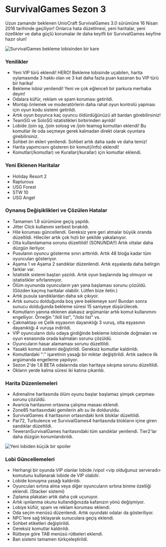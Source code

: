 # SurvivalGames Sezon 3

Uzun zamandır beklenen UnioCraft SurvivalGames 3.0 sürümüne 16 Nisan 2016 tarihinde geçiliyor! Onlarca hata düzetlmesi, yeni haritalar, yeni özellikler ve daha güçlü korumalar ile daha keyifli bir SurvivalGames keyfine hazır olun!

![SurvivalGames bekleme lobisinden bir kare](http://i64.tinypic.com/14izuvo.png)

### Yenilikler
- Yeni VIP türü eklendi! HERO! Bekleme lobisinde uçabilen, harita oylamasında 3 hakkı olan ve 3 kat daha fazla puan kazanan bu VIP türü bir harika!
- Bekleme lobisi yenilendi! Yeni ve çok eğlenceli bir parkura merhaba deyin!
- Odalara küfür, reklam ve spam koruması getirildi.
- Montajı önlemek ve moderatörlerin daha rahat oyun kontrolü yapması için oyun kodu sistemi getirildi.
- Artık oyun boyunca kaç oyuncu öldürdüğünüzü alt bardan görebilirsiniz!
- TeamSG ve SoloSG istatistikleri birbirinden ayrıldı!
- Lobide /join sg, /join solosg ve /join teamsg komutları eklendi! Bu komutlar ile oda seçmeye gerek kalmadan direkt olarak oyunlara girebilirsiniz.
- Sohbet ön ekleri yenilendi. Sohbet artık daha sade ve daha temiz!
- Harita yapımcısını gösteren bir komut(/info) eklendi!
- Komutlar(/komutlar) ve Kurallar(/kurallar) için komutlar eklendi.

### Yeni Eklenen Haritalar
- Holiday Resort 2
- Rapturous
- USG Forest
- STW 10
- USG Angel

### Oynanış Değişiklikleri ve Çözülen Hatalar
- Tamamen 1.8 sürümüne geçiş yapıldı.
- Jitter Click kullanımı serbest bırakıldı.
- Hile koruması güncellendi. Gereksiz yere geri atmalar büyük oranda düzeltildi. Hileciler artık çok hızlı bir şekilde yakalanıyor.
- Olta kullanılamama sorunu düzeltildi! (SONUNDA!!) Artık oltalar daha düzgün ilerliyor.
- Pusulanın oyuncu gösterme sınırı arttırıldı. Artık 48 bloğa kadar tüm oyuncuları gösteriyor.
- Aşama 1 ve Aşama 2 sandıklar düzenlendi. Artık eşyalarda daha belirgin farklar var.
- İstatistik sistemi baştan yazıldı. Artık oyun başlarında lag olmuyor ve istatistikler sıfırlanmıyor.
- Ölüm oyununda oyuncuların yan yana başlaması sorunu çözüldü. (Gözden kaçmış haritalar olabilir. Lütfen bize iletin.)
- Artık pusula sandıklardan daha sık çıkıyor.
- Artık sunucu dolduğunda boş yere beklemeye son! Bundan sonra sunucu dolduğunda bekleme süresi 15 saniyeye düşürülecek.
- Komutların yanına eklenen alakasız argümanlar artık komut kullanımını engelliyor. Örneğin "/kill list", "/lobi list" vs.
- Çakmaktaşı ve Çelik eşyasının dayanıklığı 3 vuruş, olta eşyasının dayanıklığı 4 vuruşa indirildi.
- VIP oyuncuların dolu odaya girdiğinde bekleme lobisinde doğmaları ve oyun esnasında orada kalmaları sorunu çözüldü.
- Oyuncuların hasar alamaması sorunu düzeltildi.
- Yasaklı komut sistemi değiştirildi. Gereksiz komutlar kaldırıldı.
- Komutlardaki ":" işaretinin yasağı bir miktar değiştirildi. Artık sadece ilk argümanda engelleme yapılıyor.
- Sezon 2'de 1.8 BETA odalarında olan haritaya sıkışma sorunu düzeltildi.
- Okların yerde kalma süresi iki katına çıkarıldı.

### Harita Düzenlemeleri
- Adrenaline haritasında ölüm oyunu başlar başlamaz şimşek çarpması sorunu çözüldü.
- Avaricia haritasının ortasına çalışma masası eklendi.
- Zone85 haritasındaki gemilerin altı su ile dolduruldu.
- SurvivalGames 4 haritasının ortasındaki kırık bloklar düzeltildi.
- Par72, Turbulence ve SurvivalGames4 haritasında blokların içine giren sandıklar düzeltildi.
- TeweranSurvivalGames haritasındaki tüm sandıklar yenilendi. Tier2'lar daha düzgün konumlandırıldı.

![Yeni lobiden küçük bir spoiler](http://i67.tinypic.com/whe002.png)

### Lobi Güncellemeleri
- Herhangi bir oyunda VIP olanlar lobide /vipol <vip olduğunuz serveradı> komutunu kullanarak lobide de VIP olabilir.
- Lobide konuşma yasağı kaldırıldı.
- Oyuncuları sırtına alma veya diğer oyuncuların sırtına binme özelliği eklendi. (Stacker sistemi)
- Zıplama plakaları artık daha çok uçuruyor.
- Artık ışınlanma okunu kullandığınızda kafanızın yönü değişmiyor.
- Lobiye küfür, spam ve reklam koruması eklendi.
- Oda seçim menüsü düzenlendi. Artık oyundaki odalar da gösteriliyor.
- NPC'lere sağ tıklayarak sunuculara geçiş eklendi.
- Sohbet etiketleri değiştirildi.
- Gereksiz komutlar kaldırıldı.
- Rütbeye göre TAB menüsü rütbeleri eklendi.
- Ban sistemi tamamen türkçeleştirildi.
